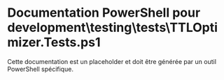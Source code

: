 # Documentation PowerShell pour development\testing\tests\TTLOptimizer.Tests.ps1

Cette documentation est un placeholder et doit être générée par un outil PowerShell spécifique.
